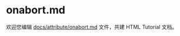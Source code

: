 onabort.md
===

欢迎您编辑 <a target="__blank" href="https://github.com/jaywcjlove/html-tutorial/blob/master/docs/attribute/onabort.md">docs/attribute/onabort.md</a> 文件，共建 HTML Tutorial 文档。